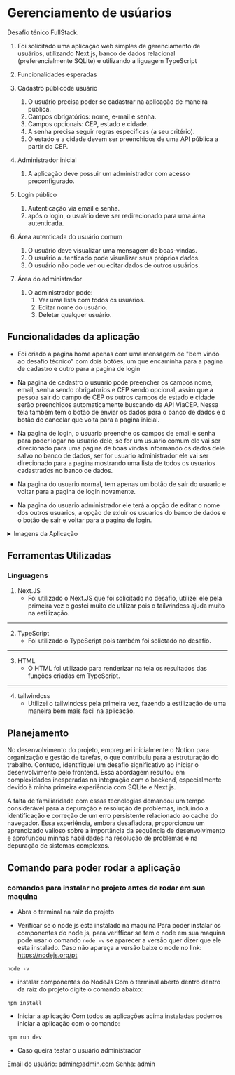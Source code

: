 # Gerenciamento de usúarios
Desafio ténico FullStack.

1. Foi solicitado uma aplicação web simples de gerenciamento de usuários, utilizando Next.js, banco de dados relacional (preferencialmente SQLite) e utilizando a liguagem TypeScript

2. Funcionalidades esperadas

1. Cadastro públicode usuário
    1. O usuário precisa poder se cadastrar na aplicação de maneira pública.
    2. Campos obrigatórios: nome, e-mail e senha.
    3. Campos opcionais: CEP, estado e cidade.
    4. A senha precisa seguir regras especificas (a seu critério).
    5. O estado e a cidade devem ser preenchidos de uma API pública a partir do CEP.
2. Administrador inicial
    1. A aplicação deve possuir um administrador com acesso preconfigurado.
3. Login público
    1. Autenticação via email e senha.
    2. após o login, o usuário deve ser redirecionado para uma área autenticada.
4. Área autenticada do usuário comum
    1. O usuário deve visualizar uma mensagem de boas-vindas.
    2. O usuário autenticado pode visualizar seus próprios dados.
    3. O usuário não pode ver ou editar dados de outros usuários.
5. Área do administrador
    1. O administrador pode:
        1. Ver uma lista com todos os usuários.
        2. Editar nome do usuário.
        3. Deletar qualquer usuário.

## Funcionalidades da aplicação
- Foi criado a pagina home apenas com uma mensagem de "bem vindo ao desafio técnico" com dois botões, um que encaminha para a pagina de cadastro e outro para a pagina de login

- Na pagina de cadastro o usuario pode preencher os campos nome, email, senha sendo obrigatorios e CEP sendo opcional, assim que a pessoa sair do campo de CEP os outros campos de estado e cidade serão preenchidos automaticamente buscando da API ViaCEP. Nessa tela também tem o botão de enviar os dados para o banco de dados e o botão de cancelar que volta para a pagina inicial.

- Na pagina de login, o usuario preenche os campos de email e senha para poder logar no usuario dele, se for um usuario comum ele vai ser direcionado para uma pagina de boas vindas informando os dados dele salvo no banco de dados, ser for usuario administrador ele vai ser direcionado para a pagina mostrando uma lista de todos os usuarios cadastrados no banco de dados.

- Na pagina do usuario normal, tem apenas um botão de sair do usuario e voltar para a pagina de login novamente.

- Na pagina do usuario administrador ele terá a opção de editar o nome dos outros usuarios, a opção de exluir os usuarios do banco de dados e o botão de sair e voltar para a pagina de login.


<details>
<summary>Imagens da Aplicação</summary>

<img src='./images/tela-inicial.png' alt='Print da tela inicial' />

<img src='./images/tela-cadastro.png' alt='Print da tela de cadastro' />

<img src='./images/tela-login.png' alt='Print da tela de login' />

<img src='./images/tela-usuario-comum.png' alt='Print da tela do usuario comum' />

<img src='./images/tela-usuario-adm.png' alt='Print da tela do usuario administrador' />
</details>

## Ferramentas Utilizadas
### Linguagens
1. Next.JS
    - Foi utilizado o Next.JS que foi solicitado no desafio, utilizei ele pela primeira vez e gostei muito de utilizar pois o tailwindcss ajuda muito na estilização.

---

2. TypeScript
    - Foi utilizado o TypeScript pois também foi solictado no desafio.
    
---

3. HTML
    - O HTML foi utilizado para renderizar na tela os resultados das funções criadas em TypeScript.
    
---

4. tailwindcss
    - Utilizei o tailwindcss pela primeira vez, fazendo a estilização de uma maneira bem mais facil na aplicação.

## Planejamento
No desenvolvimento do projeto, empreguei inicialmente o Notion para organização e gestão de tarefas, o que contribuiu para a estruturação do trabalho. Contudo, identifiquei um desafio significativo ao iniciar o desenvolvimento pelo frontend. Essa abordagem resultou em complexidades inesperadas na integração com o backend, especialmente devido à minha primeira experiência com SQLite e Next.js.

A falta de familiaridade com essas tecnologias demandou um tempo considerável para a depuração e resolução de problemas, incluindo a identificação e correção de um erro persistente relacionado ao cache do navegador. Essa experiência, embora desafiadora, proporcionou um aprendizado valioso sobre a importância da sequência de desenvolvimento e aprofundou minhas habilidades na resolução de problemas e na depuração de sistemas complexos.

## Comando para poder rodar a aplicação
### comandos para instalar no projeto antes de rodar em sua maquina
- Abra o terminal na raiz do projeto

- Verificar se o node js esta instalado na maquina
Para poder instalar os componentes do node js, para verifficar se tem o node em sua maquina pode usar o comando `node -v` se aparecer a versão quer dizer que ele esta instalado. Caso não apareça a versão baixe o node no link: https://nodejs.org/pt
    
```
node -v
```

- instalar componentes do NodeJs
Com o terminal aberto dentro dentro da raiz do projeto digite o comando abaixo:
    
```
npm install
```

- Iniciar a aplicação
Com todos as aplicações acima instaladas podemos iniciar a aplicação com o comando:
    
```
npm run dev
```

- Caso queira testar o usuário administrador

Email do usuário: admin@admin.com
Senha: admin 
